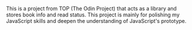 This is a project from TOP (The Odin Project) that acts as a library and stores book info and read status. This project is mainly for polishing my JavaScript skills and
deepen the understanding of JavaScript's prototype. 
<!---
Sheepnore/Sheepnore is a ✨ special ✨ repository because its `README.md` (this file) appears on your GitHub profile.
You can click the Preview link to take a look at your changes.
--->
